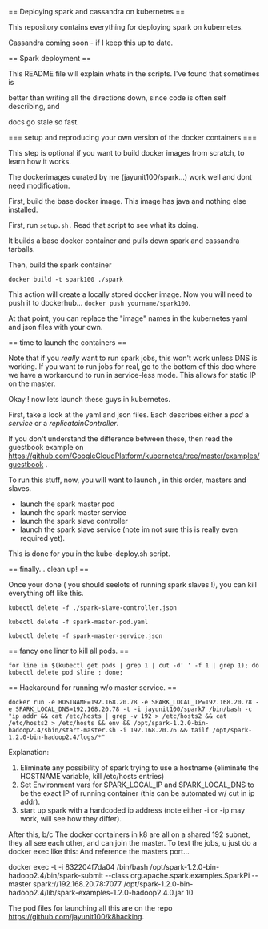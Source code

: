 == Deploying spark and cassandra on kubernetes ==

This repository contains everything for deploying spark on kubernetes.  

Cassandra coming soon - if I keep this up to date.


== Spark deployment ==

This README file will explain whats in the scripts.  I've found that sometimes is

better than writing all the directions down, since code is often self describing, and 

docs go stale so fast.


=== setup and reproducing your own version of the docker containers ===

This step is optional if you want to build docker images from scratch, to learn how it works. 

The dockerimages curated by me (jayunit100/spark...) work well and dont need modification. 

First, build the base docker image.  This image has java and nothing else installed.

First, run ``` setup.sh. ```  Read that script to see what its doing.  

It builds a base docker container and pulls down spark and cassandra tarballs. 

Then, build the spark container 

```docker build -t spark100 ./spark```

This action will create a locally stored docker image.  Now you will need to push it to dockerhub... ```docker push yourname/spark100```.  

At that point, you can replace the "image" names  in the kubernetes yaml and json files with your own.

== time to launch the containers  ==

Note that if you *really* want to run spark jobs, this won't work unless DNS is working.  If you want to run jobs for real, go to the bottom of this doc where we have a workaround to run in service-less mode.  This allows for static IP on the master.

Okay ! now lets launch these guys in kubernetes.

First, take a look at the yaml and json files.  Each describes either a *pod* a *service* or a *replicatoinController*.  

If you don't understand the difference between these, then read the guestbook example on https://github.com/GoogleCloudPlatform/kubernetes/tree/master/examples/guestbook . 

To run this stuff, now, you will want to launch , in this order, masters and slaves.

- launch the spark master pod
- launch the spark master service 
- launch the spark slave controller 
- launch the spark slave service (note  im not sure this is really even required yet).

This is done for you in the kube-deploy.sh script.

== finally... clean up! ==

Once your done ( you should seelots of running spark slaves !), you can kill everything off like this.

```kubectl delete -f ./spark-slave-controller.json```

```kubectl delete -f spark-master-pod.yaml ```

```kubectl delete -f spark-master-service.json ```

== fancy one liner to kill all pods. ==

```for line in $(kubectl get pods | grep 1 | cut -d' ' -f 1 | grep 1); do kubectl delete pod $line ; done;```

== Hackaround for running w/o master service. ==

```docker run -e HOSTNAME=192.168.20.78 -e SPARK_LOCAL_IP=192.168.20.78 -e SPARK_LOCAL_DNS=192.168.20.78 -t -i jayunit100/spark7 /bin/bash -c "ip addr && cat /etc/hosts | grep -v 192 > /etc/hosts2 && cat /etc/hosts2 > /etc/hosts && env && /opt/spark-1.2.0-bin-hadoop2.4/sbin/start-master.sh -i 192.168.20.76 && tailf /opt/spark-1.2.0-bin-hadoop2.4/logs/*"```

Explanation:

1) Eliminate any possibility of spark trying to use a hostname (eliminate the HOSTNAME variable, kill /etc/hosts entries)  
2) Set Environment vars for SPARK_LOCAL_IP and SPARK_LOCAL_DNS to be the exact IP of running container (this can be automated w/ cut in ip addr).
3) start up spark with a hardcoded ip address (note either -i or -ip may work, will see how they differ).

After this, b/c The docker containers in k8 are all on a shared 192 subnet, they all see each other, and can join the master. To test the jobs, u just do a docker exec like this:  And reference the masters port...

docker exec -t -i 832204f7da04 /bin/bash /opt/spark-1.2.0-bin-hadoop2.4/bin/spark-submit --class org.apache.spark.examples.SparkPi --master spark://192.168.20.78:7077 /opt/spark-1.2.0-bin-hadoop2.4/lib/spark-examples-1.2.0-hadoop2.4.0.jar 10  

The pod files for launching all this are on the repo https://github.com/jayunit100/k8hacking.

